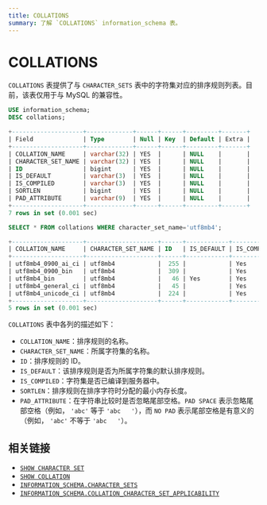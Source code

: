 ```yaml
---
title: COLLATIONS
summary: 了解 `COLLATIONS` information_schema 表。
---
```


# COLLATIONS

`COLLATIONS` 表提供了与 `CHARACTER_SETS` 表中的字符集对应的排序规则列表。目前，该表仅用于与 MySQL 的兼容性。

```sql
USE information_schema;
DESC collations;
```

```sql
+--------------------+-------------+------+------+---------+-------+
| Field              | Type        | Null | Key  | Default | Extra |
+--------------------+-------------+------+------+---------+-------+
| COLLATION_NAME     | varchar(32) | YES  |      | NULL    |       |
| CHARACTER_SET_NAME | varchar(32) | YES  |      | NULL    |       |
| ID                 | bigint      | YES  |      | NULL    |       |
| IS_DEFAULT         | varchar(3)  | YES  |      | NULL    |       |
| IS_COMPILED        | varchar(3)  | YES  |      | NULL    |       |
| SORTLEN            | bigint      | YES  |      | NULL    |       |
| PAD_ATTRIBUTE      | varchar(9)  | YES  |      | NULL    |       |
+--------------------+-------------+------+------+---------+-------+
7 rows in set (0.001 sec)
```

```sql
SELECT * FROM collations WHERE character_set_name='utf8mb4';
```

```sql
+--------------------+--------------------+------+------------+-------------+---------+---------------+
| COLLATION_NAME     | CHARACTER_SET_NAME | ID   | IS_DEFAULT | IS_COMPILED | SORTLEN | PAD_ATTRIBUTE |
+--------------------+--------------------+------+------------+-------------+---------+---------------+
| utf8mb4_0900_ai_ci | utf8mb4            |  255 |            | Yes         |       0 | NO PAD        |
| utf8mb4_0900_bin   | utf8mb4            |  309 |            | Yes         |       1 | NO PAD        |
| utf8mb4_bin        | utf8mb4            |   46 | Yes        | Yes         |       1 | PAD SPACE     |
| utf8mb4_general_ci | utf8mb4            |   45 |            | Yes         |       1 | PAD SPACE     |
| utf8mb4_unicode_ci | utf8mb4            |  224 |            | Yes         |       8 | PAD SPACE     |
+--------------------+--------------------+------+------------+-------------+---------+---------------+
5 rows in set (0.001 sec)
```

`COLLATIONS` 表中各列的描述如下：

* `COLLATION_NAME`：排序规则的名称。
* `CHARACTER_SET_NAME`：所属字符集的名称。
* `ID`：排序规则的 ID。
* `IS_DEFAULT`：该排序规则是否为所属字符集的默认排序规则。
* `IS_COMPILED`：字符集是否已编译到服务器中。
* `SORTLEN`：排序规则在排序字符时分配的最小内存长度。
* `PAD_ATTRIBUTE`：在字符串比较时是否忽略尾部空格。`PAD SPACE` 表示忽略尾部空格（例如， `'abc'` 等于 `'abc   '`），而 `NO PAD` 表示尾部空格是有意义的（例如， `'abc'` 不等于 `'abc   '`）。

## 相关链接

- [`SHOW CHARACTER SET`](/sql-statements/sql-statement-show-character-set.md)
- [`SHOW COLLATION`](/sql-statements/sql-statement-show-collation.md)
- [`INFORMATION_SCHEMA.CHARACTER_SETS`](/information-schema/information-schema-character-sets.md)
- [`INFORMATION_SCHEMA.COLLATION_CHARACTER_SET_APPLICABILITY`](/information-schema/information-schema-collation-character-set-applicability.md)